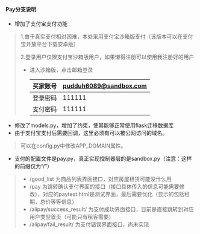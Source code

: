 #### Pay分支说明

- 增加了支付宝支付功能

> 1.由于真实支付相对困难，本处采用支付宝沙箱版支付（该版本可以在支付宝开放平台下载安卓版）
>
> 2.登录用户仅限支付宝沙箱版用户，如果懒得注册可以使用我注册好的用户
>
> - 进入沙箱版，点击邮箱登录
>
>   | 买家账号 | pudduh6089@sandbox.com |
>   | -------- | ---------------------- |
>   | 登录密码 | 111111                 |
>   | 支付密码 | 111111                 |

- 修改了models.py，增加了约束，使其能够正常使用flask迁移数据库
- 由于支付宝支付后需要回调，这里必须有可以被公网访问的域名。

> 可以在config.py中修改APP_DOMAIN属性。

- 支付的配置文件是pay.py，真正实现控制器层的是sandbox.py（注意：这样的前缀仅为“/”）

> - /good_list 为商品列表界面接口，对应房屋租赁可能没什么用
> - /pay 为跳转确认支付界面的接口（接口具体传入的信息可能需要修改），对应的paytest.html是测试界面，最后需要优化（显示的包括租期，总价等等信息）
> - /alipay/success_result/ 为支付成功界面接口，目前是直接跳转到对应用户类型首页（可能只有租客需要）
> - /alipay/fail_result/ 为支付错误界面接口，尚未实现